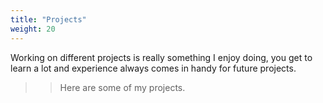 ```yaml
---
title: "Projects"
weight: 20
---
```


Working on different projects is really something I enjoy doing, you get to learn a lot and experience always comes in handy for future projects. 

>> Here are some of my projects.
